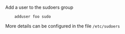 Add a user to the sudoers group

		adduser foo sudo

More details can be configured in the file `/etc/sudoers` 
	
